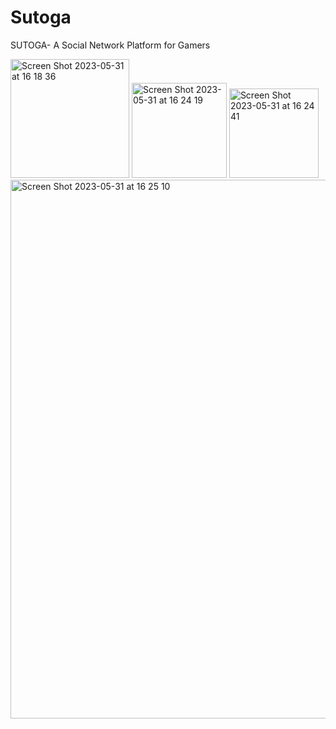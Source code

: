 # Sutoga
SUTOGA- A Social Network Platform for Gamers

<img width="190" alt="Screen Shot 2023-05-31 at 16 18 36" src="https://github.com/erennatala/Sutoga/assets/47419589/97f533c4-b5ac-427f-af89-1807a86ae317">

<img width="152" alt="Screen Shot 2023-05-31 at 16 24 19" src="https://github.com/erennatala/Sutoga/assets/47419589/8015f72a-688d-4d73-b8b6-c3f71c728f4a">

<img width="143" alt="Screen Shot 2023-05-31 at 16 24 41" src="https://github.com/erennatala/Sutoga/assets/47419589/190ddac2-95fb-4be0-ada5-de91db6c2547">

<img width="862" alt="Screen Shot 2023-05-31 at 16 25 10" src="https://github.com/erennatala/Sutoga/assets/47419589/3a380379-52d5-4018-afc1-d61cfebee6c4">

